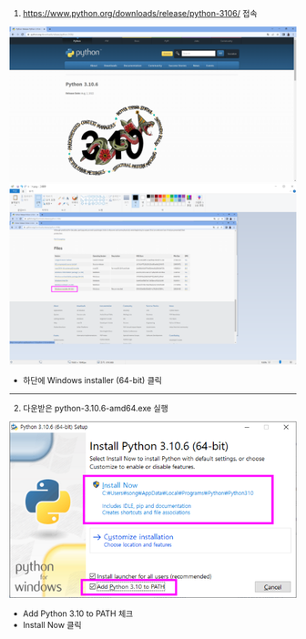 1. https://www.python.org/downloads/release/python-3106/ 접속

  <img src="./python_install/1.png">
  <img src="./python_install/2.png">

- 하단에 Windows installer (64-bit) 클릭

---

2. 다운받은 python-3.10.6-amd64.exe 실행

  <img src="./python_install/3.png">

- Add Python 3.10 to PATH 체크
- Install Now 클릭
